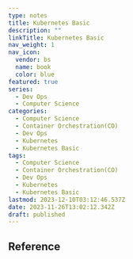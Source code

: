 ```yaml
---
type: notes
title: Kubernetes Basic
description: ""
linkTitle: Kubernetes Basic
nav_weight: 1
nav_icon:
  vendor: bs
  name: book
  color: blue
featured: true
series:
  - Dev Ops
  - Computer Science
categories:
  - Computer Science
  - Container Orchestration(CO)
  - Dev Ops
  - Kubernetes
  - Kubernetes Basic
tags:
  - Computer Science
  - Container Orchestration(CO)
  - Dev Ops
  - Kubernetes
  - Kubernetes Basic
lastmod: 2023-12-10T03:12:46.537Z
date: 2023-11-26T13:02:12.342Z
draft: published
---
```


## Reference
